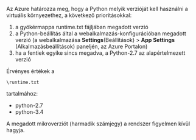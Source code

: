 Az Azure határozza meg, hogy a Python melyik verzióját kell használni a virtuális környezethez, a következő prioritásokkal:

1. a gyökérmappa runtime.txt fájljában megadott verzió
2. a Python-beállítás által a webalkalmazás-konfigurációban megadott verzió (a webalkalmazása **Settings**(Beállítások)  > **App Settings** (Alkalmazásbeállítások) paneljén, az Azure Portalon)
3. ha a fentiek egyike sincs megadva, a Python-2.7 az alapértelmezett verzió

Érvényes értékek a 

    \runtime.txt

tartalmához:

* python-2.7
* python-3.4

A megadott mikroverziót (harmadik számjegy) a rendszer figyelmen kívül hagyja.



<!--HONumber=Nov16_HO2-->



